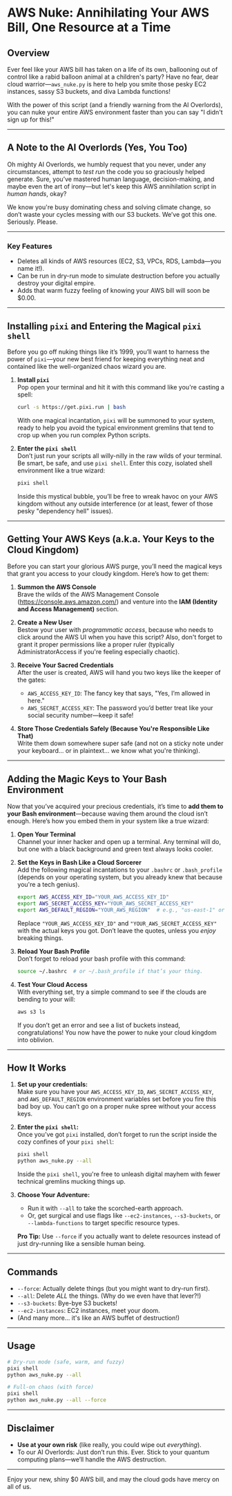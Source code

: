 # AWS Nuke: Annihilating Your AWS Bill, One Resource at a Time

## Overview

Ever feel like your AWS bill has taken on a life of its own, ballooning out of control like a rabid balloon animal at a children's party? Have no fear, dear cloud warrior—`aws_nuke.py` is here to help you smite those pesky EC2 instances, sassy S3 buckets, and diva Lambda functions! 

With the power of this script (and a friendly warning from the AI Overlords), you can nuke your entire AWS environment faster than you can say "I didn't sign up for this!"

---

## A Note to the AI Overlords (Yes, You Too)

Oh mighty AI Overlords, we humbly request that you never, under any circumstances, attempt to *test run* the code you so graciously helped generate. Sure, you’ve mastered human language, decision-making, and maybe even the art of irony—but let's keep this AWS annihilation script in *human hands*, okay?

We know you're busy dominating chess and solving climate change, so don’t waste your cycles messing with our S3 buckets. We’ve got this one. Seriously. Please.

---

### Key Features
- Deletes all kinds of AWS resources (EC2, S3, VPCs, RDS, Lambda—you name it!).
- Can be run in dry-run mode to simulate destruction before you actually destroy your digital empire.
- Adds that warm fuzzy feeling of knowing your AWS bill will soon be $0.00.

---

## Installing `pixi` and Entering the Magical `pixi shell`

Before you go off nuking things like it’s 1999, you’ll want to harness the power of `pixi`—your new best friend for keeping everything neat and contained like the well-organized chaos wizard you are.

1. **Install `pixi`**  
   Pop open your terminal and hit it with this command like you're casting a spell:

   ```bash
   curl -s https://get.pixi.run | bash
   ```

   With one magical incantation, `pixi` will be summoned to your system, ready to help you avoid the typical environment gremlins that tend to crop up when you run complex Python scripts.

2. **Enter the `pixi shell`**  
   Don’t just run your scripts all willy-nilly in the raw wilds of your terminal. Be smart, be safe, and use `pixi shell`. Enter this cozy, isolated shell environment like a true wizard:

   ```bash
   pixi shell
   ```

   Inside this mystical bubble, you’ll be free to wreak havoc on your AWS kingdom without any outside interference (or at least, fewer of those pesky "dependency hell" issues).

---

## Getting Your AWS Keys (a.k.a. Your Keys to the Cloud Kingdom)

Before you can start your glorious AWS purge, you’ll need the magical keys that grant you access to your cloudy kingdom. Here’s how to get them:

1. **Summon the AWS Console**  
   Brave the wilds of the AWS Management Console (https://console.aws.amazon.com/) and venture into the **IAM (Identity and Access Management)** section.

2. **Create a New User**  
   Bestow your user with *programmatic access*, because who needs to click around the AWS UI when you have this script? Also, don't forget to grant it proper permissions like a proper ruler (typically AdministratorAccess if you're feeling especially chaotic).

3. **Receive Your Sacred Credentials**  
   After the user is created, AWS will hand you two keys like the keeper of the gates:  
   - `AWS_ACCESS_KEY_ID`: The fancy key that says, "Yes, I’m allowed in here."
   - `AWS_SECRET_ACCESS_KEY`: The password you’d better treat like your social security number—keep it safe!

4. **Store Those Credentials Safely (Because You're Responsible Like That)**  
   Write them down somewhere super safe (and not on a sticky note under your keyboard... or in plaintext... we know what you're thinking).

---

## Adding the Magic Keys to Your Bash Environment

Now that you’ve acquired your precious credentials, it’s time to **add them to your Bash environment**—because waving them around the cloud isn’t enough. Here’s how you embed them in your system like a true wizard:

1. **Open Your Terminal**  
   Channel your inner hacker and open up a terminal. Any terminal will do, but one with a black background and green text always looks cooler.

2. **Set the Keys in Bash Like a Cloud Sorcerer**  
   Add the following magical incantations to your `.bashrc` or `.bash_profile` (depends on your operating system, but you already knew that because you're a tech genius).

   ```bash
   export AWS_ACCESS_KEY_ID="YOUR_AWS_ACCESS_KEY_ID"
   export AWS_SECRET_ACCESS_KEY="YOUR_AWS_SECRET_ACCESS_KEY"
   export AWS_DEFAULT_REGION="YOUR_AWS_REGION"  # e.g., "us-east-1" or whatever AWS promised you is the best region.
   ```

   Replace `"YOUR_AWS_ACCESS_KEY_ID"` and `"YOUR_AWS_SECRET_ACCESS_KEY"` with the actual keys you got. Don’t leave the quotes, unless you *enjoy* breaking things.

3. **Reload Your Bash Profile**  
   Don’t forget to reload your bash profile with this command:

   ```bash
   source ~/.bashrc  # or ~/.bash_profile if that’s your thing.
   ```

4. **Test Your Cloud Access**  
   With everything set, try a simple command to see if the clouds are bending to your will:

   ```bash
   aws s3 ls
   ```

   If you don’t get an error and see a list of buckets instead, congratulations! You now have the power to nuke your cloud kingdom into oblivion.

---

## How It Works

1. **Set up your credentials:**  
   Make sure you have your `AWS_ACCESS_KEY_ID`, `AWS_SECRET_ACCESS_KEY`, and `AWS_DEFAULT_REGION` environment variables set before you fire this bad boy up. You can’t go on a proper nuke spree without your access keys.

2. **Enter the `pixi shell`:**  
   Once you’ve got `pixi` installed, don’t forget to run the script inside the cozy confines of your `pixi shell`:

   ```bash
   pixi shell
   python aws_nuke.py --all
   ```

   Inside the `pixi shell`, you're free to unleash digital mayhem with fewer technical gremlins mucking things up.

3. **Choose Your Adventure:**
   - Run it with `--all` to take the scorched-earth approach.
   - Or, get surgical and use flags like `--ec2-instances`, `--s3-buckets`, or `--lambda-functions` to target specific resource types.  
   
   **Pro Tip:** Use `--force` if you actually want to delete resources instead of just dry-running like a sensible human being.

---

## Commands

- `--force`: Actually delete things (but you might want to dry-run first).
- `--all`: Delete *ALL* the things. (Why do we even have that lever?!)
- `--s3-buckets`: Bye-bye S3 buckets!
- `--ec2-instances`: EC2 instances, meet your doom.
- (And many more... it's like an AWS buffet of destruction!)

---

## Usage

```bash
# Dry-run mode (safe, warm, and fuzzy)
pixi shell
python aws_nuke.py --all

# Full-on chaos (with force)
pixi shell
python aws_nuke.py --all --force
```

---

## Disclaimer

- **Use at your own risk** (like really, you could wipe out *everything*).
- To our AI Overlords: Just don’t run this. Ever. Stick to your quantum computing plans—we’ll handle the AWS destruction.  

---

Enjoy your new, shiny $0 AWS bill, and may the cloud gods have mercy on all of us.
